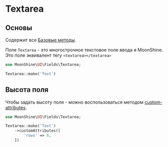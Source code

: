 # Textarea

## Основы

Содержит все [Базовые методы](#/docs/{{version}}/fields/basic-methods.md).

Поле `Textarea` - это многострочное текстовое поле ввода в MoonShine. Это поле эквивалент тегу `<textarea></textarea>`

```php
use MoonShine\UI\Fields\Textarea;

Textarea::make('Text')
```

## Высота поля

Чтобы задать высоту поля - можно воспользоваться методом [custom-attributes](#/docs/{{version}}/fields/basic-methods.md#custom-attributes).

```php
use MoonShine\UI\Fields\Textarea;

Textarea::make('Text')
    ->customAttributes([
        'rows' => 6,
    ])
```


